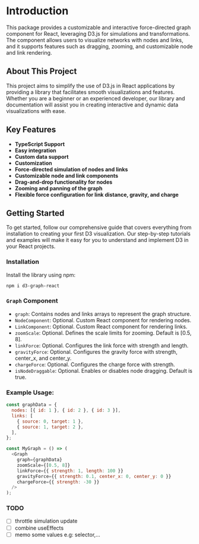 # Introduction

This package provides a customizable and interactive force-directed graph component for React, leveraging D3.js for simulations and transformations. The component allows users to visualize networks with nodes and links, and it supports features such as dragging, zooming, and customizable node and link rendering.

## About This Project

This project aims to simplify the use of D3.js in React applications by providing a library that facilitates smooth visualizations and features. Whether you are a beginner or an experienced developer, our library and documentation will assist you in creating interactive and dynamic data visualizations with ease.

## Key Features

- **TypeScript Support**
- **Easy integration**
- **Custom data support**
- **Customization**
- **Force-directed simulation of nodes and links**
- **Customizable node and link components**
- **Drag-and-drop functionality for nodes**
- **Zooming and panning of the graph**
- **Flexible force configuration for link distance, gravity, and charge**

## Getting Started

To get started, follow our comprehensive guide that covers everything from installation to creating your first D3 visualization. Our step-by-step tutorials and examples will make it easy for you to understand and implement D3 in your React projects.

### Installation

Install the library using npm:

```bash
npm i d3-graph-react
```

### `Graph` Component

- `graph`: Contains nodes and links arrays to represent the graph structure.
- `NodeComponent`: Optional. Custom React component for rendering nodes.
- `LinkComponent`: Optional. Custom React component for rendering links.
- `zoomScale`: Optional. Defines the scale limits for zooming. Default is [0.5, 8].
- `linkForce`: Optional. Configures the link force with strength and length.
- `gravityForce`: Optional. Configures the gravity force with strength, center_x, and center_y.
- `chargeForce`: Optional. Configures the charge force with strength.
- `isNodeDraggable`: Optional. Enables or disables node dragging. Default is true.

### Example Usage:

```javascript
const graphData = {
  nodes: [{ id: 1 }, { id: 2 }, { id: 3 }],
  links: [
    { source: 0, target: 1 },
    { source: 1, target: 2 },
  ],
};

const MyGraph = () => (
  <Graph
    graph={graphData}
    zoomScale={[0.5, 8]}
    linkForce={{ strength: 1, length: 100 }}
    gravityForce={{ strength: 0.1, center_x: 0, center_y: 0 }}
    chargeForce={{ strength: -30 }}
  />
);
```

### TODO

- [ ] throttle simulation update
- [ ] combine useEffects
- [ ] memo some values e.g: selector,...
